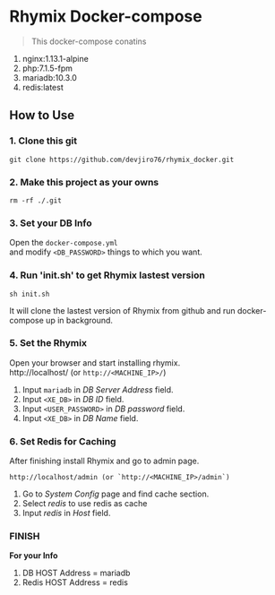 # Rhymix Docker-compose
> This docker-compose conatins
1. nginx:1.13.1-alpine
2. php:7.1.5-fpm
3. mariadb:10.3.0
4. redis:latest

## How to Use
### 1. Clone this git
```
git clone https://github.com/devjiro76/rhymix_docker.git
```

### 2. Make this project as your owns
```
rm -rf ./.git
```

### 3. Set your DB Info
Open the `docker-compose.yml`  
and modify `<DB_PASSWORD>` things to which you want.

### 4. Run 'init.sh' to get Rhymix lastest version
```
sh init.sh
```
It will clone the lastest version of Rhymix from github and run docker-compose up in background.

### 5. Set the Rhymix
Open your browser and start installing rhymix.  
http://localhost/ (or `http://<MACHINE_IP>/`)

1. Input `mariadb` in *DB Server Address* field.
2. Input `<XE_DB>` in *DB ID* field.
3. Input `<USER_PASSWORD>` in *DB password* field.
4. Input `<XE_DB>` in *DB Name* field.

### 6. Set Redis for Caching
After finishing  install Rhymix and go to admin page.
```
http://localhost/admin (or `http://<MACHINE_IP>/admin`)
```
1. Go to *System Config* page and find cache section.
2. Select *redis* to use redis as cache
3. Input *redis* in *Host* field.

### FINISH ###
**For your Info**
1. DB HOST Address = mariadb
2. Redis HOST Address = redis
